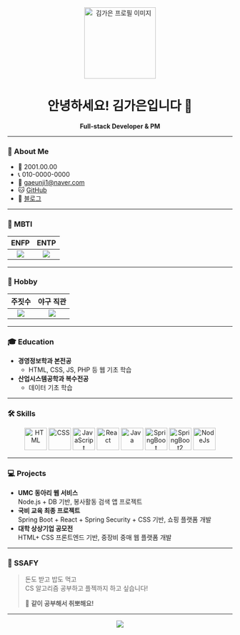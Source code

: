 <!-- 김가은 GitHub 프로필 README -->

<div align="center">
  <img src="https://marketplace.canva.com/59ntg/MAF5ra59ntg/1/tl/canva-cute-potato-vegetable-character-MAF5ra59ntg.png" width="160" alt="김가은 프로필 이미지"/>
  <h1>안녕하세요! 김가은입니다 👋</h1>
  <p><strong>Full-stack Developer & PM</strong></p>
</div>

---

### 👤 About Me

- 🎂 2001.00.00  
- 📞 010-0000-0000  
- 📧 gaeunji1@naver.com  
- 🐱 [GitHub](https://github.com/gaeunji1)  
- 📝 [블로그](https://kimgascooding.tistory.com/)

---

### 🧠 MBTI

| ENFP | ENTP |
|:----:|:----:|
| ![](https://mblogthumb-phinf.pstatic.net/MjAyMjAyMTNfMTc3/MDAxNjQ0NzQ5ODI1MTAz.FxtZ-tYumy6noav5vdSW1Ktdt0DW64KAk3GrL__hsf8g.lQJseq0bo0oDv4mdnyhj8F51pgyM190zPSNWoDe7Zjgg.JPEG.easyreview/SE-7e97b44c-7da3-4595-b82f-47ae6c8c48e1.jpg?type=w800) | ![](https://blog.kakaocdn.net/dna/xTPHt/btrp7RrmLLY/AAAAAAAAAAAAAAAAAAAAAMAPvT6y1nReSs-Iwc_Wxr4i7Z7teT-YwpoovfjP8w0O/img.jpg) |

---

### 🎯 Hobby

| 주짓수 | 야구 직관 |
|:------:|:--------:|
| ![](https://ldb-phinf.pstatic.net/20190605_97/1559672495917mvSQq_JPEG/7eQDHtPFAxZXNFFT2m5Rmn-u.jpg) | ![](https://search.pstatic.net/common/?src=http%3A%2F%2Fblogfiles.naver.net%2FMjAyNDA0MTRfMjI0%2FMDAxNzEzMDkxMzYwODQ3.DO16XW862ucWG6gTtrfw_xlDhcxpUlDZNDDrSO_eI5gg.Ve0Q-aMgKo0GXrcw7i5cr8ibFBD-2Vtzd4pQD7HzCuwg.JPEG%2FIMG_4673.JPG&type=sc960_832) |

---

### 🎓 Education

- **경영정보학과 본전공**  
  - HTML, CSS, JS, PHP 등 웹 기초 학습
- **산업시스템공학과 복수전공**  
  - 데이터 기초 학습

---

### 🛠️ Skills

<p align="center">
  <img src="https://cdn-icons-png.flaticon.com/512/732/732212.png" height="50" alt="HTML"/>
  <img src="https://cdn-icons-png.flaticon.com/512/732/732190.png" height="50" alt="CSS"/>
  <img src="https://cdn-icons-png.flaticon.com/512/5968/5968292.png" height="50" alt="JavaScript"/>
  <img src="https://cdn-icons-png.flaticon.com/512/1126/1126012.png" height="50" alt="React"/>
  <img src="https://cdn-icons-png.flaticon.com/512/226/226777.png" height="50" alt="Java"/>
  <img src="https://velog.velcdn.com/images/donghok/post/e852c899-8710-4b13-bfd5-8f7dc7b25d8a/image.png" height="50" alt="SpringBoot"/>
  <img src="https://velog.velcdn.com/images/shawnhansh/post/8c5ab467-22b0-4a1a-97a9-5d6c732687bb/image.png" height="50" alt="SpringBoot2"/>
  <img src="https://www.mindrops.com/images/nodejs-image.webp" height="50" alt="NodeJs"/>
</p>

---

### 💻 Projects

- **UMC 동아리 웹 서비스**  
  Node.js + DB 기반, 봉사활동 검색 앱 프로젝트  
- **국비 교육 최종 프로젝트**  
  Spring Boot + React + Spring Security + CSS 기반, 쇼핑 플랫폼 개발  
- **대학 상상기업 공모전**  
  HTML+ CSS 프론트엔드 기반, 중장비 중매 웹 플랫폼 개발  

---

### 🌸 SSAFY

> 돈도 받고 밥도 먹고  
> CS 알고리즘 공부하고 플젝까지 하고 싶습니다!  
>  
> 💪 **같이 공부해서 취뽀해요!**

---

<div align="center">
  <img src="https://capsule-render.vercel.app/api?type=waving&color=ffb6c1&height=100&section=footer"/>
</div>
